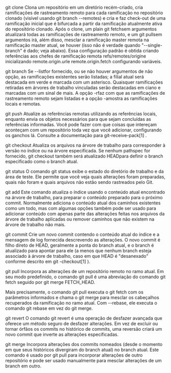git clone
Clona um repositório em um diretório recém-criado, cria ramificações de rastreamento remoto para cada ramificação no repositório clonado (visível usando git branch --remotes) e cria e faz check-out de uma ramificação inicial que é bifurcada a partir da ramificação atualmente ativa do repositório clonado.
Após o clone, um plain git fetchsem argumentos atualizará todas as ramificações de rastreamento remoto, e um git pullsem argumentos irá, além disso, mesclar a ramificação master remota na ramificação master atual, se houver (isso não é verdade quando "--single-branch" é dado; veja abaixo).
Essa configuração padrão é obtida criando referências aos chefes de ramificação remota refs/remotes/origine inicializando remote.origin.urle remote.origin.fetch configurando variáveis.

git branch
Se --listfor fornecido, ou se não houver argumentos de não opção, as ramificações existentes serão listadas; a filial atual será destacada em verde e marcada com um asterisco. Quaisquer ramificações retiradas em árvores de trabalho vinculadas serão destacadas em ciano e marcadas com um sinal de mais. A opção -rfaz com que as ramificações de rastreamento remoto sejam listadas e a opção -amostra as ramificações locais e remotas.


git push
Atualize as referências remotas utilizando as referências locais, enquanto envia os objetos necessários para que sejam concluídas as referências informadas.
Você pode fazer com que coisas que intereçam aconteçam com um repositório toda vez que você adicionar, configurando os ganchos lá. Consulte a documentação para git-receive-pack[1] .

git checkout
Atualiza os arquivos na árvore de trabalho para corresponder à versão no índice ou na árvore especificada. Se nenhum pathspec for fornecido, git checkout também será atualizado HEADpara definir o branch especificado como o branch atual.


git status
O comando git status exibe o estado do diretório de trabalho e da área de teste. Ele permite que você veja quais alterações foram preparadas, quais não foram e quais arquivos não estão sendo rastreados pelo Git.

git add
Este comando atualiza o índice usando o conteúdo atual encontrado na árvore de trabalho, para preparar o conteúdo preparado para o próximo commit. Normalmente adiciona o conteúdo atual dos caminhos existentes como um todo, mas com algumas opções também pode ser usado para adicionar conteúdo com apenas parte das alterações feitas nos arquivos da árvore de trabalho aplicadas ou remover caminhos que não existem na árvore de trabalho não mais.

git commit
Crie um novo commit contendo o conteúdo atual do índice e a mensagem de log fornecida descrevendo as alterações. O novo commit é filho direto de HEAD, geralmente a ponta do branch atual, e o branch é atualizado para apontar para ele (a menos que nenhum branch esteja associado à árvore de trabalho, caso em que HEAD é "desanexado" conforme descrito em git -checkout[1] ).

git pull
Incorpora as alterações de um repositório remoto no ramo atual. Em seu modo predefinido, o comando git pull é uma abreviação do comando git fetch seguido por git merge FETCH_HEAD.

Mais precisamente, o comando git pull executa o git fetch com os parâmetros informados e chama o git merge para mesclar os cabeçalhos recuperados da ramificação no ramo atual. Com --rebase, ele executa o comando git rebase em vez do git merge.

git revert
O comando git revert é uma operação de desfazer avançada que oferece um método seguro de desfazer alterações. Em vez de excluir ou tornar órfãos os commits no histórico de commits, uma reversão criará um novo commit que inverte as alterações especificadas.

git merge
Incorpora alterações dos commits nomeados (desde o momento em que seus históricos divergiram do branch atual) no branch atual. Este comando é usado por git pull para incorporar alterações de outro repositório e pode ser usado manualmente para mesclar alterações de um branch em outro.